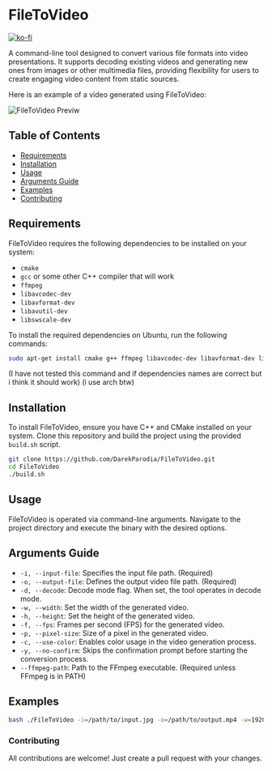 # FileToVideo

[![ko-fi](https://ko-fi.com/img/githubbutton_sm.svg)](https://ko-fi.com/E1E8P5UQA)

A command-line tool designed to convert various file formats into video presentations. It supports decoding existing videos and generating new ones from images or other multimedia files, providing flexibility for users to create engaging video content from static sources.

Here is an example of a video generated using FileToVideo:

![FileToVideo Previw](./.github/preview.gif)

## Table of Contents

- [Requirements](#requirements)
- [Installation](#installation)
- [Usage](#usage)
- [Arguments Guide](#arguments-guide)
- [Examples](#examples)
- [Contributing](#contributing)

## Requirements

FileToVideo requires the following dependencies to be installed on your system:

- ``` cmake ```
- ``` gcc ``` or some other C++ compiler that will work
- ``` ffmpeg ```
- ``` libavcodec-dev ```
- ``` libavformat-dev ```
- ``` libavutil-dev ```
- ``` libswscale-dev ```

To install the required dependencies on Ubuntu, run the following commands:

```bash
sudo apt-get install cmake g++ ffmpeg libavcodec-dev libavformat-dev libavutil-dev libswscale-dev
```

(I have not tested this command and if dependencies names are correct but i think it should work) (i use arch btw)

## Installation

To install FileToVideo, ensure you have C++ and CMake installed on your system. Clone this repository and build the project using the provided `build.sh` script.

```bash
git clone https://github.com/DarekParodia/FileToVideo.git
cd FileToVideo
./build.sh
```

## Usage

FileToVideo is operated via command-line arguments. Navigate to the project directory and execute the binary with the desired options.

## Arguments Guide

- `-i, --input-file`: Specifies the input file path. (Required)
- `-o, --output-file`: Defines the output video file path. (Required)
- `-d, --decode`: Decode mode flag. When set, the tool operates in decode mode.
- `-w, --width`: Set the width of the generated video.
- `-h, --height`: Set the height of the generated video.
- `-f, --fps`: Frames per second (FPS) for the generated video.
- `-p, --pixel-size`: Size of a pixel in the generated video.
- `-c, --use-color`: Enables color usage in the video generation process.
- `-y, --no-confirm`: Skips the confirmation prompt before starting the conversion process.
- `--ffmpeg-path`: Path to the FFmpeg executable. (Required unless FFmpeg is in PATH)

## Examples

```bash
bash ./FileToVideo -i=/path/to/input.jpg -o=/path/to/output.mp4 -w=1920 -h=1080 -f=30
```

### Contributing

All contributions are welcome! Just create a pull request with your changes.
